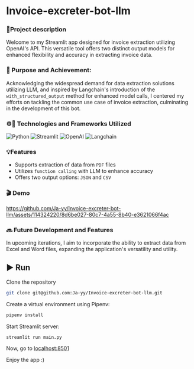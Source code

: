 # Invoice-excreter-bot-llm

### 📄Project description

Welcome to my Streamlit app designed for invoice extraction utilizing OpenAI's API. This versatile tool offers two distinct output models for enhanced flexibility and accuracy in extracting invoice data.

### 🎯 Purpose and Achievement:

Acknowledging the widespread demand for data extraction solutions utilizing LLM, and inspired by Langchain's introduction of the `with_structured_output` method for enhanced model calls, I centered my efforts on tackling the common use case of invoice extraction, culminating in the development of this bot.

### ⚙️🚀 Technologies and Frameworks Utilized

![Python](https://img.shields.io/badge/Python-FFD43B?style=for-the-badge&logo=python&logoColor=blue)
![Streamlit](https://img.shields.io/badge/Streamlit-FF4B4B?style=for-the-badge&logo=Streamlit&logoColor=white)
![OpenAI](https://img.shields.io/badge/OpenAI-black?style=for-the-badge)
![Langchain](https://img.shields.io/badge/%F0%9F%A6%9C%EF%B8%8F%F0%9F%94%97%20LangChain-black?style=for-the-badge)


### 💡Features

- Supports extraction of data from `PDF` files
- Utilizes `function calling` with LLM to enhance accuracy
- Offers two output options: `JSON` and `CSV`

### 🎬 Demo

https://github.com/Ja-yy/Invoice-excreter-bot-llm/assets/114324220/8d6be027-80c7-4a55-8b40-e3621066f4ac

### 🔜 Future Development and Features

In upcoming iterations, I aim to incorporate the ability to extract data from Excel and Word files, expanding the application's versatility and utility.

## ▶️ Run

Clone the repository

```bash
git clone git@github.com:Ja-yy/Invoice-excreter-bot-llm.git
```

Create a virtual environment using Pipenv:

```bash
pipenv install
```

Start Streamlit server:
```bash
streamlit run main.py 
```

Now, go to [localhost:8501](http://localhost:8501/)

Enjoy the app :)

